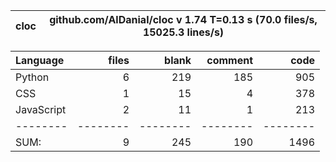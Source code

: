 cloc|github.com/AlDanial/cloc v 1.74  T=0.13 s (70.0 files/s, 15025.3 lines/s)
--- | ---

Language|files|blank|comment|code
:-------|-------:|-------:|-------:|-------:
Python|6|219|185|905
CSS|1|15|4|378
JavaScript|2|11|1|213
--------|--------|--------|--------|--------
SUM:|9|245|190|1496
